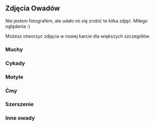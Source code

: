 <BackToOther :others="2"></BackToOther>

## Zdjęcia Owadów

Nie jestem fotografem, ale udało mi się zrobić te kilka zdjęć. Miłego oglądania :)

Możesz otworzyć zdjęcia w nowej karcie dla większych szczegółów.

### Muchy

<div class="flex flex-row space-x-1">

<MdImage img="other/other/insects/1.jpg" height="140"></MdImage>
<MdImage img="other/other/insects/2.jpg" height="140"></MdImage>
<MdImage img="other/other/insects/3.jpg" height="140"></MdImage>
<MdImage img="other/other/insects/4.jpg" height="140"></MdImage>
<MdImage img="other/other/insects/5.jpg" height="140"></MdImage>
<MdImage img="other/other/insects/12.jpg" height="140"></MdImage>

</div>

### Cykady

<div class="flex flex-row space-x-1">

<MdImage img="other/other/insects/8.jpg" height="140"></MdImage>

</div>

### Motyle

<div class="flex flex-row space-x-1">

<MdImage img="other/other/insects/9.jpg" height="140"></MdImage>
<MdImage img="other/other/insects/10.jpg" height="140"></MdImage>
<MdImage img="other/other/insects/11.jpg" height="140"></MdImage>

</div>

### Ćmy

<div class="flex flex-row space-x-1">

<MdImage img="other/other/insects/16.jpg" height="140"></MdImage>
<MdImage img="other/other/insects/17.jpg" height="140"></MdImage>
<MdImage img="other/other/insects/18.jpg" height="140"></MdImage>
<MdImage img="other/other/insects/19.jpg" height="140"></MdImage>
<MdImage img="other/other/insects/22.jpg" height="140"></MdImage>
<MdImage img="other/other/insects/23.jpg" height="140"></MdImage>
<MdImage img="other/other/insects/24.jpg" height="140"></MdImage>

</div>

### Szerszenie

<div class="flex flex-row space-x-1">

<MdImage img="other/other/insects/26.jpg" height="140"></MdImage>

</div>

### Inne owady

<div class="flex flex-row space-x-1">

<MdImage img="other/other/insects/7.jpg" height="140"></MdImage>
<MdImage img="other/other/insects/6.jpg" height="140"></MdImage>
<MdImage img="other/other/insects/13.jpg" height="140"></MdImage>
<MdImage img="other/other/insects/14.jpg" height="140"></MdImage>
<MdImage img="other/other/insects/15.jpg" height="140"></MdImage>

</div>

<div class="flex flex-row space-x-1">

<MdImage img="other/other/insects/20.jpg" height="140"></MdImage>
<MdImage img="other/other/insects/21.jpg" height="140"></MdImage>
<MdImage img="other/other/insects/25.jpg" height="140"></MdImage>

</div>